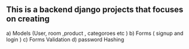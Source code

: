 ## This is a backend django projects that focuses on creating
a) Models (User, room ,product , categoroes etc )
b) Forms ( signup and login )
c) Forms Validation
d) password Hashing


